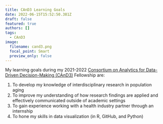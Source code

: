 ```yaml
---
title: CAnD3 Learning Goals
date: 2022-06-15T15:52:50.381Z
draft: false
featured: true
authors: []
tags:
  - CAnD3
image:
  filename: cand3.png
  focal_point: Smart
  preview_only: false
---
```

My learning goals during my 2021-2022 [Consortium on Analytics for Data-Driven Decision-Making (CAnD3)](https://www.mcgill.ca/cand3/) Fellowship are:

1. To develop my knowledge of interdisciplinary research in population aging
2. To improve my understanding of how research findings are applied and effectively communicated outside of academic settings
3. To gain experience working with a health industry partner through an internship
4. To hone my skills in data visualization (in R, GitHub, and Python)
